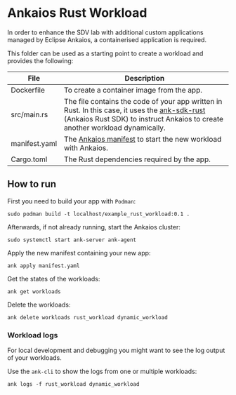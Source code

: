 # Ankaios Rust Workload

In order to enhance the SDV lab with additional custom applications managed by Eclipse Ankaios, a containerised application is required.

This folder can be used as a starting point to create a workload and provides the following:

| File             | Description                                                                                                                                    |
|------------------|------------------------------------------------------------------------------------------------------------------------------------------------|
| Dockerfile       | To create a container image from the app.                                                                                                      |
| src/main.rs      | The file contains the code of your app written in Rust. In this case, it uses the [ank-sdk-rust](https://github.com/eclipse-ankaios/ank-sdk-rust/tree/v0.6.0) (Ankaios Rust SDK) to instruct Ankaios to create another workload dynamically. |
| manifest.yaml    | The [Ankaios manifest](https://eclipse-ankaios.github.io/ankaios/0.6/reference/startup-configuration/) to start the new workload with Ankaios. |
| Cargo.toml       | The Rust dependencies required by the app.                                                                                                       |

## How to run

First you need to build your app with `Podman`:

```shell
sudo podman build -t localhost/example_rust_workload:0.1 .
```

Afterwards, if not already running, start the Ankaios cluster:

```shell
sudo systemctl start ank-server ank-agent
```

Apply the new manifest containing your new app:

```shell
ank apply manifest.yaml
```

Get the states of the workloads:

```shell
ank get workloads
```

Delete the workloads:

```shell
ank delete workloads rust_workload dynamic_workload
```

### Workload logs

For local development and debugging you might want to see the log output of your workloads.

Use the `ank-cli` to show the logs from one or multiple workloads:

```shell
ank logs -f rust_workload dynamic_workload
```
